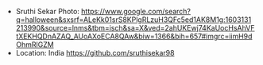 - Sruthi Sekar
Photo: https://www.google.com/search?q=halloween&sxsrf=ALeKk01srS8KPlgRLzuH3QFc5ed1AK8M1g:1603131213990&source=lnms&tbm=isch&sa=X&ved=2ahUKEwj74KaUocHsAhVFtXEKHQDnAZAQ_AUoAXoECA8QAw&biw=1366&bih=657#imgrc=iimH9dOhmRlGZM
- Location: India
https://github.com/sruthisekar98
